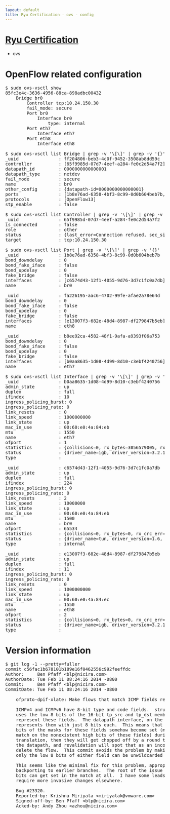 ```yaml
---
layout: default
title: Ryu Certification - ovs - config
---
```

# [Ryu Certification](http://osrg.github.io/ryu/certification.html)
* ovs 

# OpenFlow related configuration
<pre>
$ sudo ovs-vsctl show
85fc3e4c-3636-4956-88ca-898adbc00432
    Bridge br0
        Controller tcp:10.24.150.30
        fail_mode: secure
        Port br0
            Interface br0
                type: internal
        Port eth7
            Interface eth7
        Port eth8
            Interface eth8

$ sudo ovs-vsctl list Bridge | grep -v '\[\]' | grep -v '{}'
_uuid               : ff204806-beb3-4c0f-9452-3508ab8dd59c
controller          : [65f9985d-07d7-4eef-a284-fe0c2d54a7f2]
datapath_id         : 0000000000000001
datapath_type       : netdev
fail_mode           : secure
name                : br0
other_config        : {datapath-id=0000000000000001}
ports               : [1b8e76ad-6358-4bf3-8c99-0d0b604beb7b, b8ee92ca-4582-48f1-9afa-a9393f06a753, fa226195-aac6-4702-99fe-afae2a78e64d]
protocols           : [OpenFlow13]
stp_enable          : false

$ sudo ovs-vsctl list Controller | grep -v '\[\]' | grep -v '{}'
_uuid               : 65f9985d-07d7-4eef-a284-fe0c2d54a7f2
is_connected        : false
role                : other
status              : {last_error=Connection refused, sec_since_connect=296, sec_since_disconnect=2, state=BACKOFF}
target              : tcp:10.24.150.30

$ sudo ovs-vsctl list Port | grep -v '\[\]' | grep -v '{}'
_uuid               : 1b8e76ad-6358-4bf3-8c99-0d0b604beb7b
bond_downdelay      : 0
bond_fake_iface     : false
bond_updelay        : 0
fake_bridge         : false
interfaces          : [c6574d43-12f1-4055-9d76-3d7c1fc0a7db]
name                : br0

_uuid               : fa226195-aac6-4702-99fe-afae2a78e64d
bond_downdelay      : 0
bond_fake_iface     : false
bond_updelay        : 0
fake_bridge         : false
interfaces          : [e13007f3-682e-48d4-8987-df279847b5eb]
name                : eth8

_uuid               : b8ee92ca-4582-48f1-9afa-a9393f06a753
bond_downdelay      : 0
bond_fake_iface     : false
bond_updelay        : 0
fake_bridge         : false
interfaces          : [b0aa8635-1d08-4d99-8d10-c3ebf4240756]
name                : eth7

$ sudo ovs-vsctl list Interface | grep -v '\[\]' | grep -v '{}'
_uuid               : b0aa8635-1d08-4d99-8d10-c3ebf4240756
admin_state         : up
duplex              : full
ifindex             : 10
ingress_policing_burst: 0
ingress_policing_rate: 0
link_resets         : 0
link_speed          : 1000000000
link_state          : up
mac_in_use          : 00:60:e0:4a:84:eb
mtu                 : 1550
name                : eth7
ofport              : 1
statistics          : {collisions=0, rx_bytes=3056579005, rx_crc_err=0, rx_dropped=0, rx_errors=0, rx_frame_err=0, rx_over_err=0, rx_packets=72567537, tx_bytes=0, tx_dropped=0, tx_errors=0, tx_packets=0}
status              : {driver_name=igb, driver_version=3.2.10-k, firmware_version=3.10-0}
type                : 

_uuid               : c6574d43-12f1-4055-9d76-3d7c1fc0a7db
admin_state         : up
duplex              : full
ifindex             : 224
ingress_policing_burst: 0
ingress_policing_rate: 0
link_resets         : 2
link_speed          : 10000000
link_state          : up
mac_in_use          : 00:60:e0:4a:84:eb
mtu                 : 1500
name                : br0
ofport              : 65534
statistics          : {collisions=0, rx_bytes=0, rx_crc_err=0, rx_dropped=0, rx_errors=0, rx_frame_err=0, rx_over_err=0, rx_packets=0, tx_bytes=0, tx_dropped=0, tx_errors=0, tx_packets=0}
status              : {driver_name=tun, driver_version=1.6, firmware_version=N/A}
type                : internal

_uuid               : e13007f3-682e-48d4-8987-df279847b5eb
admin_state         : up
duplex              : full
ifindex             : 11
ingress_policing_burst: 0
ingress_policing_rate: 0
link_resets         : 0
link_speed          : 1000000000
link_state          : up
mac_in_use          : 00:60:e0:4a:84:ec
mtu                 : 1550
name                : eth8
ofport              : 2
statistics          : {collisions=0, rx_bytes=0, rx_crc_err=0, rx_dropped=0, rx_errors=0, rx_frame_err=0, rx_over_err=0, rx_packets=0, tx_bytes=1687016, tx_dropped=0, tx_errors=0, tx_packets=18020}
status              : {driver_name=igb, driver_version=3.2.10-k, firmware_version=3.10-0}
type                : 
</pre>

# Version information
<pre>
$ git log -1 --pretty=fuller
commit c56fac1b678101b189e16f0462556c992feeffdc
Author:     Ben Pfaff &lt;blp@nicira.com&gt;
AuthorDate: Tue Feb 11 08:24:16 2014 -0800
Commit:     Ben Pfaff &lt;blp@nicira.com&gt;
CommitDate: Tue Feb 11 08:24:16 2014 -0800

    ofproto-dpif-xlate: Make flows that match ICMP fields revalidate correctly.
    
    ICMPv4 and ICMPv6 have 8-bit type and code fields.  struct flow
    uses the low 8 bits of the 16-bit tp_src and tp_dst members to
    represent these fields.  The datapath interface, on the other hand,
    represents them with just 8 bits each.  This means that if the high 8
    bits of the masks for these fields somehow become set (meaning to
    match on the nonexistent high bits of these fields) during
    translation, then they will get chopped off by a round trip through
    the datapath, and revalidation will spot that as an inconsistency and
    delete the flow.  This commit avoids the problem by making sure that
    only the low 8 bits of either field can be unwildcarded for ICMP.
    
    This seems like the minimal fix for this problem, appropriate for
    backporting to earlier branches.  The root of the issue is that these high
    bits can get set in the match at all.  I have some leads on that, but they
    require more invasive changes elsewhere.
    
    Bug #23320.
    Reported-by: Krishna Miriyala &lt;miriyalak@vmware.com&gt;
    Signed-off-by: Ben Pfaff &lt;blp@nicira.com&gt;
    Acked-by: Andy Zhou &lt;azhou@nicira.com&gt;
</pre>
